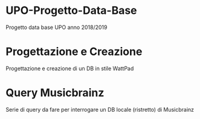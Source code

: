 # UPO-Progetto-Data-Base
Progetto data base UPO anno 2018/2019

# Progettazione e Creazione
Progettazione e creazione di un DB in stile WattPad

# Query Musicbrainz
Serie di query da fare per interrogare un DB locale (ristretto) di Musicbrainz
